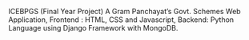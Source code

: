 ICEBPGS (Final Year Project)
A Gram Panchayat’s Govt. Schemes Web Application, Frontend : HTML, CSS and Javascript, Backend: Python Language using Django Framework with MongoDB.
